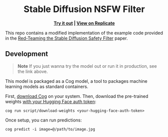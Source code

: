 <h1 align="center">Stable Diffusion NSFW Filter</h1>
<p align="center"><b><a href="https://nsfw.m1guelpf.me" target="_blank">Try it out</a> | <a href="https://replicate.com/m1guelpf/nsfw-filter" target="_blank">View on Replicate</a></b></p>


This repo contains a modified implementation of the example code provided in the [Red-Teaming the Stable Diffusion Safety Filter](https://arxiv.org/abs/2210.04610v5) paper.

## Development

> **Note** If you just wanna try the model out or run it in production, see the link above.

This model is packaged as a Cog model, a tool to packages machine learning models as standard containers.

First, [download Cog](https://github.com/replicate/cog#install) on your system. Then, download the pre-trained weights [with your Hugging Face auth token](https://huggingface.co/settings/tokens):

    cog run script/download-weights <your-hugging-face-auth-token>

Once setup, you can run predictions:

    cog predict -i image=@/path/to/image.jpg
